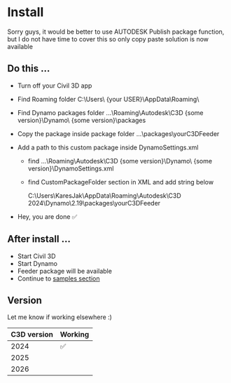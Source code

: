 # Install

Sorry guys, it would be better to use AUTODESK Publish package function, but I do not have time to cover this so only copy paste solution is now available

## Do this ...

- Turn off your Civil 3D app
- Find Roaming folder C:\Users\ {your USER}\AppData\Roaming\
- Find Dynamo packages folder ...\Roaming\Autodesk\C3D {some version}\Dynamo\ {some version}\packages
- Copy the package inside package folder ...\packages\yourC3DFeeder
- Add a path to this custom package inside DynamoSettings.xml

  - find ...\Roaming\Autodesk\C3D {some version}\Dynamo\ {some version}\DynamoSettings.xml
  - find CustomPackageFolder section in XML and add string below

    <CustomPackageFolders>
      <string>C:\Users\KaresJak\AppData\Roaming\Autodesk\C3D 2024\Dynamo\2.19\packages\yourC3DFeeder</string>
    </CustomPackageFolders>

- Hey, you are done ✅

## After install ...

- Start Civil 3D
- Start Dynamo
- Feeder package will be available
- Continue to [samples section](../samples/corridor)

## Version

Let me know if working elsewhere :)

| C3D version | Working |
| ----------- | ------- |
| 2024        | ✅      |
| 2025        |         |
| 2026        |         |
